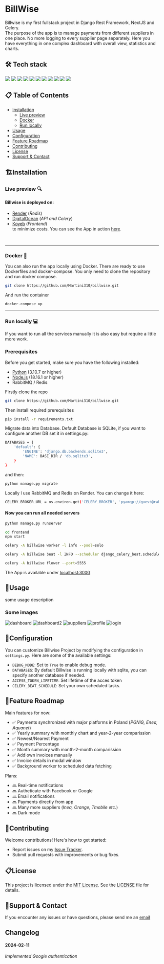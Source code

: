 # BillWise

Billwise is my first fullstack project in Django Rest Framework, NextJS and Celery.  
The purpose of the app is to manage payments from different suppliers in one place. No more logging to every supplier page separately. Here you have everything in one complex dashboard with overall view, statistics and charts.

## 🛠️ Tech stack

<img src="https://img.shields.io/badge/Python-FFD43B?style=for-the-badge&logo=python&logoColor=blue">
<img src="https://img.shields.io/badge/Django-092E20?style=for-the-badge&logo=django&logoColor=green">
<img src="https://img.shields.io/badge/django%20rest-ff1709?style=for-the-badge&logo=django&logoColor=white">
<img src="https://img.shields.io/badge/JavaScript-323330?style=for-the-badge&logo=javascript&logoColor=F7DF1E">
<img src="https://img.shields.io/badge/next%20js-000000?style=for-the-badge&logo=nextdotjs&logoColor=white">
<img src="https://img.shields.io/badge/Material%20UI-007FFF?style=for-the-badge&logo=mui&logoColor=white">
<img src="https://img.shields.io/badge/PostgreSQL-316192?style=for-the-badge&logo=postgresql&logoColor=white">
<img src="https://img.shields.io/badge/rabbitmq-%23FF6600.svg?&style=for-the-badge&logo=rabbitmq&logoColor=white">
<img src="https://img.shields.io/badge/redis-%23DD0031.svg?&style=for-the-badge&logo=redis&logoColor=white">
<img src="https://img.shields.io/badge/axios-671ddf?&style=for-the-badge&logo=axios&logoColor=white">
<img src="https://img.shields.io/badge/Docker-2CA5E0?style=for-the-badge&logo=docker&logoColor=white">

## 📋 Table of Contents

- [Installation](#🏗️installation)
  - [Live preview](#live-preview-🔍)
  - [Docker](#docker-🐋)
  - [Run locally](#run-locally-💻)
- [Usage](#🚀usage)
- [Configuration](#🔧configuration)
- [Feature Roadmap](#📒feature-roadmap)
- [Contributing](#👥contributing)
- [License](#📋license)
- [Support & Contact](#📨support--contact)

## 🏗️Installation

### Live preview 🔍

#### Billwise is deployed on:
 - [Render](https://render.com/) (*Redis*)
 - [DigitalOcean](https://digitalocean.com/) (*API and Celery*)
 - [Koyeb](https://www.koyeb.com/) (*Frontend*)<br>
 to minimize costs. You can see the App in action [here](https://billwise-martini310.koyeb.app/).  
<br>



---

### Docker 🐋

You can also run the app locally using Docker. There are ready to use Dockerfiles and docker-compose. You only need to clone the repository and run docker compose.

```bash
git clone https://github.com/Martini310/billwise.git
```

And run the container

```bash
docker-compose up
```

---

### Run locally 💻

If you want to run all the services manually it is also easy but require a little more work.

### Prerequisites

Before you get started, make sure you have the following installed:

- [Python](https://www.python.org/downloads/) (3.10.7 or higher)
- [Node.js](https://nodejs.org/) (18.16.1 or higher)
- RabbitMQ / Redis

Firstly clone the repo

```bash
git clone https://github.com/Martini310/billwise.git
```

Then install required prerequisites

```bash
pip install -r requirements.txt
```

Migrate data into Database. Default Database is SQLite, if you want to configure another DB set it in settings.py:
```bash
DATABASES = {
    'default': {
        'ENGINE': 'django.db.backends.sqlite3',
        'NAME': BASE_DIR / 'db.sqlite3',
    }
}
```
and then:
```bash
python manage.py migrate
```

Locally I use RabbitMQ and Redis on Render. You can change it here:
```bash
CELERY_BROKER_URL = os.environ.get('CELERY_BROKER', 'pyamqp://guest@rabbitmq:5672//')
```

#### Now you can run all needed servers

```bash
python manage.py runserver
```

```bash
cd frontend
npm start
```

```bash
celery -A billwise worker -l info --pool=solo
```

```bash
celery -A billwise beat -l INFO --scheduler django_celery_beat.schedulers:DatabaseScheduler
```

```bash
celery -A billwise flower --port=5555   
```

The App is available under [localhost:3000](localhost:3000)

## 🚀Usage

some usage description

### Some images

![dashboard](https://github.com/Martini310/billwise/assets/108935246/2408401e-a045-4c97-bd77-6476fff6549d)
![dashboard2](https://github.com/Martini310/billwise/assets/108935246/cc41c1de-3bcf-4a10-9502-9393d7821f40)
![suppliers](https://github.com/Martini310/billwise/assets/108935246/f28ffd0e-6a2f-4f26-a729-153c41a97064)
![profile](https://github.com/Martini310/billwise/assets/108935246/94490e2b-c23c-493c-aa90-907870fca099)
![login](https://github.com/Martini310/billwise/assets/108935246/633fc1d2-5436-4fde-9d6d-48d3dd0f77c1)


## 🔧Configuration

You can customize Billwise Project by modifying the configuration in `settings.py`. Here are some of the available settings:

- `DEBUG_MODE`: Set to `True` to enable debug mode.
- `DATABASES`: By default Billwise is running locally with sqlite, you can specify another database if needed.
- `ACCESS_TOKEN_LIFETIME`: Set lifetime of the acces token
- `CELERY_BEAT_SCHEDULE`: Set your own scheduled tasks.

## 📒Feature Roadmap

Main features for now:

- :white_check_mark: Payments synchronized with major platforms in Poland (*PGNiG, Enea, Aquanet*)
- :white_check_mark: Yearly summary with monthly chart and year-2-year comparission
- :white_check_mark: Newest/Nearest Payment
- :white_check_mark: Payment Percentage
- :white_check_mark: Month summary with month-2-month comparission
- :white_check_mark: Add own invoices manually
- :white_check_mark: Invoice details in modal window
- :white_check_mark: Background  worker to scheduled data fetching

Plans:

- :soon: Real-time notifications
- :soon: Autheticate with Facebook or Google
- :soon: Email notifications
- :soon: Payments directly from app
- :soon: Many more suppliers (*Inea, Orange, Tmobile etc.*)
- :soon: Dark mode

## 👥Contributing

Welcome contributions! Here's how to get started:

- Report issues on my [Issue Tracker](https://github.com/Martini310/billwise/issues).
- Submit pull requests with improvements or bug fixes.

## 📋License

This project is licensed under the [MIT License](LICENSE). See the [LICENSE](LICENSE) file for details.

## 📨Support & Contact

If you encounter any issues or have questions, please send me an  [email](mailto:maritn.brzezinski@wp.eu)

## Changelog

#### **2024-02-11**
*Implemented Google authentication*